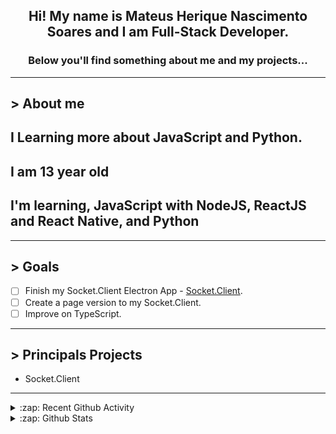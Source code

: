 <div align="center">

## Hi! My name is Mateus Herique Nascimento Soares and I am Full-Stack Developer.

### Below you'll find something about me and my projects...

</div>

---

## **>** About me

## I Learning more about JavaScript and Python.

## I am 13 year old

## I'm learning, JavaScript with NodeJS, ReactJS and React Native, and Python

---

## **>** Goals

- [ ] Finish my Socket.Client Electron App - [Socket.Client](https://github.com/MateusSoares895/socket.client).
- [ ] Create a page version to my Socket.Client.
- [ ] Improve on TypeScript.

---

## **>** Principals Projects

- Socket.Client

---

<details>
  <summary>:zap: Recent Github Activity</summary>

<!--START_SECTION:activity-->
1. 🎉 Merged PR [#36](https://github.com/password-generator/password-generator-web/pull/36) in [password-generator/password-generator-web](https://github.com/password-generator/password-generator-web)
2. 💪 Opened PR [#2](https://github.com/Bios-Marcel/homepage/pull/2) in [Bios-Marcel/homepage](https://github.com/Bios-Marcel/homepage)
3. 💪 Opened PR [#2](https://github.com/Mikael-R/aziris/pull/2) in [Mikael-R/aziris](https://github.com/Mikael-R/aziris)
4. 💪 Opened PR [#4](https://github.com/Mikael-R/readme-template-generator/pull/4) in [Mikael-R/readme-template-generator](https://github.com/Mikael-R/readme-template-generator)
5. 🎉 Merged PR [#35](https://github.com/password-generator/password-generator-web/pull/35) in [password-generator/password-generator-web](https://github.com/password-generator/password-generator-web)
<!--END_SECTION:activity-->
</details>

<details>
  <summary>:zap: Github Stats</summary>

  <br />

  <a href="https://github.com/mateushnsoares">
    <img align="center" src="https://github-readme-stats.vercel.app/api?username=mateushnsoares&show_icons=true&theme=dark&line_height=27" alt="mateushnsoares github stats"/>
  </a>

  <a>
    <img align="center" src="https://github-readme-stats.vercel.app/api/top-langs/?username=mateushnsoares&theme=dark&layout=compact" alt="mateushnsoares most used languages" />
  </a>
</details>
